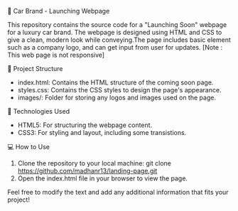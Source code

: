 🚗 Car Brand - Launching Webpage

This repository contains the source code for a "Launching Soon" webpage for a luxury car brand. The webpage is designed using HTML and CSS to give a clean, modern look while conveying.The page includes basic element such as a company logo, and can get input from user for updates. [Note : This web page is not responsive]

📂 Project Structure

- index.html: Contains the HTML structure of the coming soon page.
- styles.css: Contains the CSS styles to design the page's appearance.
- images/: Folder for storing any logos and images used on the page.

 🚀 Technologies Used

- HTML5: For structuring the webpage content.
- CSS3: For styling and layout, including some transistions.
  
💻 How to Use

 1. Clone the repository to your local machine:
     git clone https://github.com/madhanr13/landing-page.git
 2. Open the index.html file in your browser to view the page.

Feel free to modify the text and add any additional information that fits your project!
